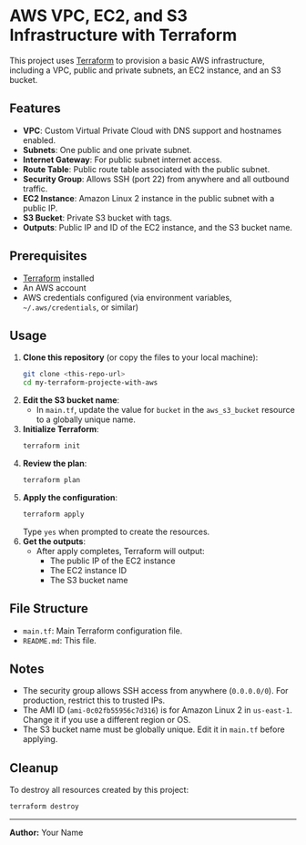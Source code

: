 # AWS VPC, EC2, and S3 Infrastructure with Terraform

This project uses [Terraform](https://www.terraform.io/) to provision a basic AWS infrastructure, including a VPC, public and private subnets, an EC2 instance, and an S3 bucket.

## Features
- **VPC**: Custom Virtual Private Cloud with DNS support and hostnames enabled.
- **Subnets**: One public and one private subnet.
- **Internet Gateway**: For public subnet internet access.
- **Route Table**: Public route table associated with the public subnet.
- **Security Group**: Allows SSH (port 22) from anywhere and all outbound traffic.
- **EC2 Instance**: Amazon Linux 2 instance in the public subnet with a public IP.
- **S3 Bucket**: Private S3 bucket with tags.
- **Outputs**: Public IP and ID of the EC2 instance, and the S3 bucket name.

## Prerequisites
- [Terraform](https://www.terraform.io/downloads.html) installed
- An AWS account
- AWS credentials configured (via environment variables, `~/.aws/credentials`, or similar)

## Usage
1. **Clone this repository** (or copy the files to your local machine):
   ```sh
   git clone <this-repo-url>
   cd my-terraform-projecte-with-aws
   ```
2. **Edit the S3 bucket name**:
   - In `main.tf`, update the value for `bucket` in the `aws_s3_bucket` resource to a globally unique name.
3. **Initialize Terraform**:
   ```sh
   terraform init
   ```
4. **Review the plan**:
   ```sh
   terraform plan
   ```
5. **Apply the configuration**:
   ```sh
   terraform apply
   ```
   Type `yes` when prompted to create the resources.
6. **Get the outputs**:
   - After apply completes, Terraform will output:
     - The public IP of the EC2 instance
     - The EC2 instance ID
     - The S3 bucket name

## File Structure
- `main.tf`: Main Terraform configuration file.
- `README.md`: This file.

## Notes
- The security group allows SSH access from anywhere (`0.0.0.0/0`). For production, restrict this to trusted IPs.
- The AMI ID (`ami-0c02fb55956c7d316`) is for Amazon Linux 2 in `us-east-1`. Change it if you use a different region or OS.
- The S3 bucket name must be globally unique. Edit it in `main.tf` before applying.

## Cleanup
To destroy all resources created by this project:
```sh
terraform destroy
```

---

**Author:** Your Name
